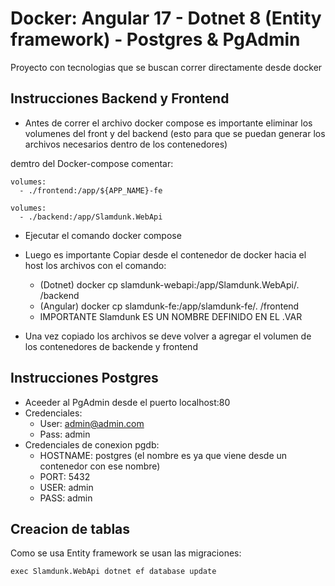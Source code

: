 
# Docker: Angular 17 - Dotnet 8 (Entity framework) - Postgres & PgAdmin  

Proyecto con tecnologias que se buscan correr directamente desde docker 

## Instrucciones Backend y Frontend
* Antes de correr el archivo docker compose es importante eliminar los volumenes del front y del backend (esto para que se puedan generar los archivos necesarios dentro de los contenedores)

demtro del Docker-compose comentar: 

    volumes:
      - ./frontend:/app/${APP_NAME}-fe
    
    volumes:
      - ./backend:/app/Slamdunk.WebApi
    
* Ejecutar el comando docker compose

* Luego es importante Copiar desde el contenedor de docker hacia el host los archivos con el comando: 
    * (Dotnet) docker cp slamdunk-webapi:/app/Slamdunk.WebApi/. /backend
    * (Angular) docker cp slamdunk-fe:/app/slamdunk-fe/. /frontend
    * IMPORTANTE Slamdunk ES UN NOMBRE DEFINIDO EN EL .VAR

* Una vez copiado los archivos se deve volver a agregar el volumen de los contenedores de backende y frontend

## Instrucciones Postgres
* Aceeder al PgAdmin desde el puerto localhost:80
* Credenciales:
    * User: admin@admin.com
    * Pass: admin
* Credenciales de conexion pgdb:
    * HOSTNAME: postgres (el nombre es ya que viene desde un contenedor con ese nombre)
    * PORT: 5432
    * USER: admin
    * PASS: admin

## Creacion de tablas
Como se usa Entity framework se usan las migraciones: 

    exec Slamdunk.WebApi dotnet ef database update
    